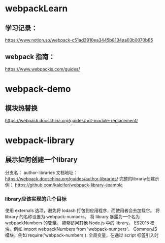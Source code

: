 # webpackLearn
## 学习记录：
https://www.notion.so/webpack-c51ad3910ea3445b8134aa03b0070b85

## webpack 指南：
https://www.webpackjs.com/guides/


# webpack-demo
## 模块热替换
https://webpack.docschina.org/guides/hot-module-replacement/

# webpack-library
## 展示如何创建一个library
分支名： author-libraries
文档地址： https://webpack.docschina.org/guides/author-libraries/
完整的librariy创建示例： https://github.com/kalcifer/webpack-library-example

### library应该实现的几个目标
使用 externals 选项，避免将 lodash 打包到应用程序，而使用者会去加载它。
将 library 的名称设置为 webpack-numbers。
将 library 暴露为一个名为 webpackNumbers 的变量。
能够访问其他 Node.js 中的 library。
ES2015 模块。例如 import webpackNumbers from 'webpack-numbers'。
CommonJS 模块。例如 require('webpack-numbers').
全局变量，在通过 script 标签引入时